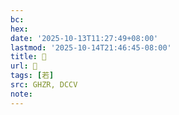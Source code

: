```yaml
---
bc:
hex:
date: '2025-10-13T11:27:49+08:00'
lastmod: '2025-10-14T21:46:45-08:00'
title: 󰙽
url: 󰙽
tags: [若]
src: GHZR, DCCV
note:
---
```

